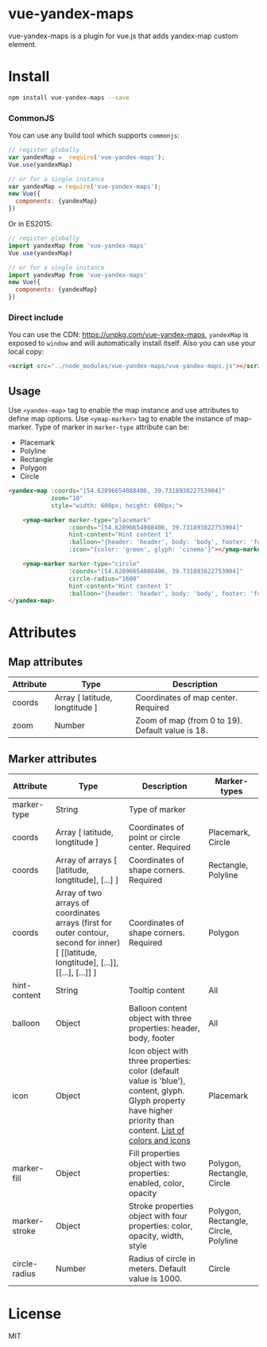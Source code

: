 # vue-yandex-maps

vue-yandex-maps is a plugin for vue.js that adds yandex-map custom element.

# Install

```Bash
npm install vue-yandex-maps --save
```

### CommonJS

You can use any build tool which supports `commonjs`:

```JavaScript
// register globally
var yandexMap =  require('vue-yandex-maps');
Vue.use(yandexMap)

// or for a single instance
var yandexMap = require('vue-yandex-maps');
new Vue({
  components: {yandexMap}
})

```

Or in ES2015:

```JavaScript
// register globally
import yandexMap from 'vue-yandex-maps'
Vue.use(yandexMap)

// or for a single instance
import yandexMap from 'vue-yandex-maps'
new Vue({
  components: {yandexMap}
})

```

### Direct include

You can use the CDN: https://unpkg.com/vue-yandex-maps, `yandexMap` is exposed to `window` and will automatically install itself. Also you can use your local copy:

```HTML
<script src="../node_modules/vue-yandex-maps/vue-yandex-maps.js"></script>
```

## Usage

Use `<yandex-map>` tag to enable the map instance and use attributes to define map options.
Use `<ymap-marker>` tag to enable the instance of map-marker.
Type of marker in `marker-type` attribute can be:

* Placemark
* Polyline
* Rectangle
* Polygon
* Circle

```HTML
<yandex-map :coords="[54.62896654088406, 39.731893822753904]"
            zoom="10"
            style="width: 600px; height: 600px;">

    <ymap-marker marker-type="placemark"
                 :coords="[54.62896654088406, 39.731893822753904]"
                 hint-content="Hint content 1"
                 :balloon="{header: 'header', body: 'body', footer: 'footer'}"
                 :icon="{color: 'green', glyph: 'cinema'}"></ymap-marker>

    <ymap-marker marker-type="circle"
                 :coords="[54.62896654088406, 39.731893822753904]"
                 circle-radius="1600"
                 hint-content="Hint content 1"
                 :balloon="{header: 'header', body: 'body', footer: 'footer'}"></ymap-marker>
</yandex-map>
```

# Attributes

## Map attributes

| Attribute | Type | Description |
| ----- | ----- | ----- |
| coords | Array [ latitude, longtitude ] | Coordinates of map center. Required |
| zoom | Number | Zoom of map (from 0 to 19). Default value is 18. |

## Marker attributes

| Attribute | Type | Description | Marker-types |
| ----- | ----- | ----- | ----- |
| marker-type | String | Type of marker ||
| coords | Array [ latitude, longtitude ] | Coordinates of point or circle center. Required | Placemark, Circle |
| coords | Array of arrays [ [latitude, longtitude], [...] ] | Coordinates of shape corners. Required | Rectangle, Polyline |
| coords | Array of two arrays of coordinates arrays (first for outer contour, second for inner) [ [[latitude, longtitude], [...]], [[...], [...]] ] | Coordinates of shape corners. Required | Polygon |
| hint-content | String | Tooltip content | All |
| balloon | Object | Balloon content object with three properties: header, body, footer | All |
| icon | Object | Icon object with three properties: color (default value is 'blue'), content, glyph. Glyph property have higher priority than content. [List of colors and icons](https://tech.yandex.ru/maps/doc/jsapi/2.1/ref/reference/option.presetStorage-docpage/) | Placemark |
| marker-fill | Object | Fill properties object with two properties: enabled, color, opacity | Polygon, Rectangle, Circle |
| marker-stroke | Object | Stroke properties object with four properties: color, opacity, width, style | Polygon, Rectangle, Circle, Polyline |
| circle-radius | Number | Radius of circle in meters. Default value is 1000. | Circle |

# License

MIT
